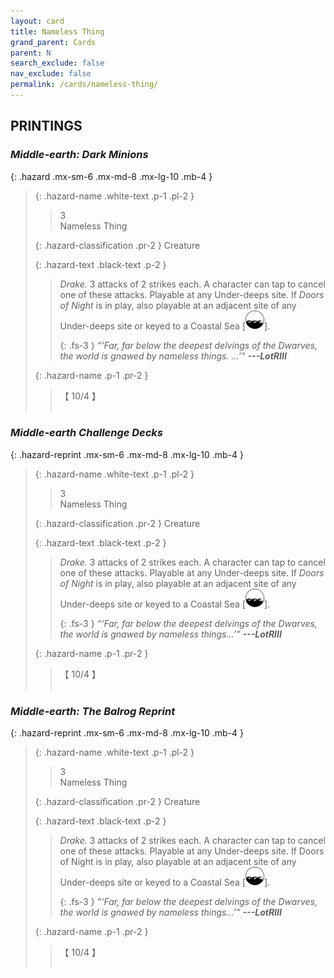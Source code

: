 ```yaml
---
layout: card
title: Nameless Thing
grand_parent: Cards
parent: N
search_exclude: false
nav_exclude: false
permalink: /cards/nameless-thing/
---
```


## PRINTINGS


### _Middle-earth: Dark Minions_

{: .hazard .mx-sm-6 .mx-md-8 .mx-lg-10 .mb-4 }
> {: .hazard-name .white-text .p-1 .pl-2 }
> > <div class="hazard-mp">3</div>
> > <div class="card-name">Nameless Thing</div>
>
> {: .hazard-classification .pr-2 }
> Creature
>
> {: .hazard-text .black-text .p-2 }
> > _Drake._ 3 attacks of 2 strikes each. A character can tap to cancel one of these attacks. Playable at any Under-deeps site. If _Doors of Night_ is in play, also playable at an adjacent site of any Under-deeps site or keyed to a Coastal Sea <nobr>[<img src="/assets/images/coastalsea.svg">]</nobr>.   
> > 
> > {: .fs-3 } 
> > _“‘Far, far below the deepest delvings of the Dwarves, the world is gnawed by nameless things. ...’”_ ***---&#65279;LotRIII*** 
>
> {: .hazard-name .p-1 .pr-2 }
> > <div class="card-shield">【 10/4 】</div>
> > <div class="card-corruption">&nbsp;</div>

### _Middle-earth Challenge Decks_

{: .hazard-reprint .mx-sm-6 .mx-md-8 .mx-lg-10 .mb-4 }
> {: .hazard-name .white-text .p-1 .pl-2 }
> > <div class="hazard-mp">3</div>
> > <div class="card-name">Nameless Thing</div>
>
> {: .hazard-classification .pr-2 }
> Creature
>
> {: .hazard-text .black-text .p-2 }
> > _Drake._ 3 attacks of 2 strikes each. A character can tap to cancel one of these attacks. Playable at any Under-deeps site. If _Doors of Night_ is in play, also playable at an adjacent site of any Under-deeps site or keyed to a Coastal Sea <nobr>[<img src="/assets/images/coastalsea.svg">]</nobr>.   
> > 
> > {: .fs-3 } 
> > _“‘Far, far below the deepest delvings of the Dwarves, the world is gnawed by nameless things...’”_ ***---&#65279;LotRIII*** 
>
> {: .hazard-name .p-1 .pr-2 }
> > <div class="card-shield">【 10/4 】</div>
> > <div class="card-corruption-white">&nbsp;</div>

### _Middle-earth: The Balrog Reprint_

{: .hazard-reprint .mx-sm-6 .mx-md-8 .mx-lg-10 .mb-4 }
> {: .hazard-name .white-text .p-1 .pl-2 }
> > <div class="hazard-mp">3</div>
> > <div class="card-name">Nameless Thing</div>
>
> {: .hazard-classification .pr-2 }
> Creature
>
> {: .hazard-text .black-text .p-2 }
> > _Drake._ 3 attacks of 2 strikes each. A character can tap to cancel one of these attacks. Playable at any Under-deeps site. If Doors of Night is in play, also playable at an adjacent site of any Under-deeps site or keyed to a Coastal Sea <nobr>[<img src="/assets/images/coastalsea.svg">]</nobr>.   
> > 
> > {: .fs-3 } 
> > _“‘Far, far below the deepest delvings of the Dwarves, the world is gnawed by nameless things...’”_ ***---&#65279;LotRIII*** 
>
> {: .hazard-name .p-1 .pr-2 }
> > <div class="card-shield">【 10/4 】</div>
> > <div class="card-corruption-white">&nbsp;</div>
